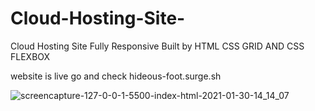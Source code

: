 # Cloud-Hosting-Site-

Cloud Hosting Site Fully Responsive Built by HTML CSS GRID AND CSS FLEXBOX

website is live go and check hideous-foot.surge.sh

![screencapture-127-0-0-1-5500-index-html-2021-01-30-14_14_07](https://user-images.githubusercontent.com/62025759/106358437-047edb00-632e-11eb-9ffb-a920c67fcfd0.png)
